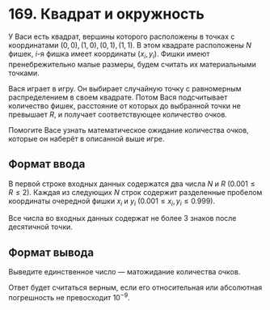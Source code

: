 
# 169. Квадрат и окружность

У Васи есть квадрат, вершины которого расположены в точках с координатами $(0,0), (1,0), (0,1), (1,1)$. В этом квадрате расположены $N$ фишек, $i$-я фишка имеет координаты $(x_i, y_i)$. Фишки имеют пренебрежительно малые размеры, будем считать их материальными точками.

Вася играет в игру. Он выбирает случайную точку с равномерным распределением в своем квадрате. Потом Вася подсчитывает количество фишек, расстояние от которых до выбранной точки не превышает $R$, и получает соответствующее количество очков.

Помогите Васе узнать математическое ожидание количества очков, которые он наберёт в описанной выше игре.

## Формат ввода

В первой строке входных данных содержатся два числа $N$ и $R$ $(0.001 \le R \le 2)$. Каждая из следующих $N$ строк содержит разделенные пробелом координаты очередной фишки $x_i$ и $y_i$ $(0.001\le x_i, y_i \le 0.999)$.

Все числа во входных данных содержат не более 3 знаков после десятичной точки.

## Формат вывода

Выведите единственное число — матожидание количества очков.

Ответ будет считаться верным, если его относительная или абсолютная погрешность не превосходит $10^{-9}$.
